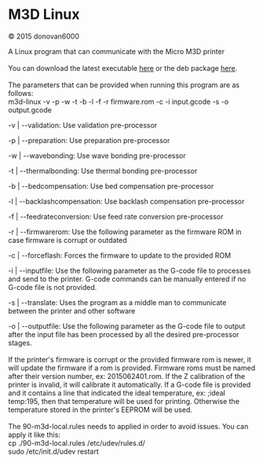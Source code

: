 # M3D Linux
© 2015 donovan6000

A Linux program that can communicate with the Micro M3D printer
<br>
<br>
You can download the latest executable <a href="https://www.exploitkings.com/public/m3d-linux-V0.12.zip">here</a> or the deb package <a href="https://www.exploitkings.com/public/m3d-linux-V0.12.deb">here</a>.
<br>
<br>
The parameters that can be provided when running this program are as follows:
<br>
m3d-linux -v -p -w -t -b -l -f -r firmware.rom -c -i input.gcode -s -o output.gcode

-v | --validation: Use validation pre-processor

-p | --preparation: Use preparation pre-processor

-w | --wavebonding: Use wave bonding pre-processor

-t | --thermalbonding: Use thermal bonding pre-processor

-b | --bedcompensation: Use bed compensation pre-processor

-l | --backlashcompensation: Use backlash compensation pre-processor

-f | --feedrateconversion: Use feed rate conversion pre-processor

-r | --firmwarerom: Use the following parameter as the firmware ROM in case firmware is corrupt or outdated

-c | --forceflash: Forces the firmware to update to the provided ROM

-i | --inputfile: Use the following parameter as the G-code file to processes and send to the printer. G-code commands can be manually entered if no G-code file is not provided.

-s | --translate: Uses the program as a middle man to communicate between the printer and other software

-o | --outputfile: Use the following parameter as the G-code file to output after the input file has been processed by all the desired pre-processor stages.
<br>
<br>
If the printer's firmware is corrupt or the provided firmware rom is newer, it will update the firmware if a rom is provided. Firmware roms must be named after their version number, ex: 2015062401.rom. If the Z calibration of the printer is invalid, it will calibrate it automatically. If a G-code file is provided and it contains a line that indicated the ideal temperature, ex: ;ideal temp:195, then that temperature will be used for printing. Otherwise the temperature stored in the printer's EEPROM will be used.
<br>
<br>
The 90-m3d-local.rules needs to applied in order to avoid issues. You can apply it like this:
<br>
cp ./90-m3d-local.rules /etc/udev/rules.d/
<br>
sudo /etc/init.d/udev restart
